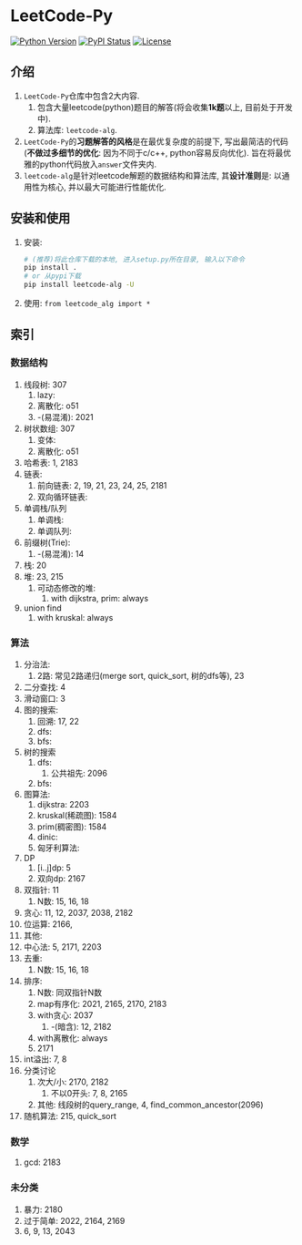 # LeetCode-Py

[![Python Version](https://img.shields.io/pypi/pyversions/leetcode-alg)](https://pypi.org/project/leetcode-alg/)
[![PyPI Status](https://badge.fury.io/py/leetcode-alg.svg)](https://badge.fury.io/py/leetcode-alg)
[![License](https://img.shields.io/badge/License-MIT-blue.svg)](https://github.com/Jintao-Huang/LeetCode-Py/blob/main/LICENSE)


## 介绍
1. `LeetCode-Py`仓库中包含2大内容. 
   1. 包含大量leetcode(python)题目的解答(将会收集**1k题**以上, 目前处于开发中). 
   2. 算法库: `leetcode-alg`. 
2. `LeetCode-Py`的**习题解答的风格**是在最优复杂度的前提下, 写出最简洁的代码(**不做过多细节的优化**: 因为不同于c/c++, python容易反向优化). 旨在将最优雅的python代码放入`answer`文件夹内. 
3. `leetcode-alg`是针对leetcode解题的数据结构和算法库, 其**设计准则**是: 以通用性为核心, 并以最大可能进行性能优化. 


## 安装和使用
1. 安装: 
    ```bash
    # (推荐)将此仓库下载的本地, 进入setup.py所在目录, 输入以下命令
    pip install .
    # or 从pypi下载
    pip install leetcode-alg -U
    ```
2. 使用: `from leetcode_alg import *`


## 索引
### 数据结构
1. 线段树: 307
   1. lazy: 
   2. 离散化: o51
   3. -(易混淆): 2021
2. 树状数组: 307
   1. 变体: 
   2. 离散化: o51
3. 哈希表: 1, 2183
4. 链表: 
   1. 前向链表: 2, 19, 21, 23, 24, 25, 2181
   2. 双向循环链表: 
5. 单调栈/队列
   1. 单调栈: 
   2. 单调队列: 
6. 前缀树(Trie): 
   1. -(易混淆): 14
7. 栈: 20
8. 堆: 23, 215
   1. 可动态修改的堆: 
      1. with dijkstra, prim: always
9. union find
   1. with kruskal: always


### 算法
1. 分治法: 
   1. 2路: 常见2路递归(merge sort, quick_sort, 树的dfs等), 23
2. 二分查找: 4
3. 滑动窗口: 3
4. 图的搜索:
   1. 回溯: 17, 22
   2. dfs:
   3. bfs: 
5. 树的搜索
   1. dfs: 
      1. 公共祖先: 2096
   2. bfs: 
6. 图算法: 
   1. dijkstra: 2203
   2. kruskal(稀疏图): 1584
   3. prim(稠密图): 1584
   4. dinic: 
   5. 匈牙利算法: 
7. DP
   1. \[i..j\]dp: 5
   2. 双向dp: 2167
8. 双指针: 11
   1. N数: 15, 16, 18
9. 贪心: 11, 12, 2037, 2038, 2182
10. 位运算: 2166, 
11. 其他: 
   1. 中心法: 5, 2171, 2203
   2. 去重: 
      1. N数: 15, 16, 18
   3. 排序: 
      1. N数: 同双指针N数
      2. map有序化: 2021, 2165, 2170, 2183
      3. with贪心: 2037
         1. -(暗含): 12, 2182
      4. with离散化: always
      5. 2171
   4. int溢出: 7, 8
   5. 分类讨论
      1. 次大/小: 2170, 2182
         1. 不以0开头: 7, 8, 2165
      2. 其他: 线段树的query_range, 4, find_common_ancestor(2096)
   6. 随机算法: 215, quick_sort


### 数学
1. gcd: 2183


### 未分类 
1. 暴力: 2180
2. 过于简单: 2022, 2164, 2169
3. 6, 9, 13, 2043

